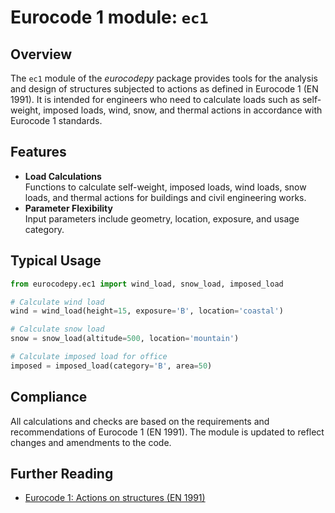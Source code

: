 # Eurocode 1 module: `ec1`

## Overview

The `ec1` module of the *eurocodepy* package provides tools for the analysis and design of structures subjected to actions as defined in Eurocode 1 (EN 1991). It is intended for engineers who need to calculate loads such as self-weight, imposed loads, wind, snow, and thermal actions in accordance with Eurocode 1 standards.

## Features

- **Load Calculations**  
  Functions to calculate self-weight, imposed loads, wind loads, snow loads, and thermal actions for buildings and civil engineering works.
- **Parameter Flexibility**  
  Input parameters include geometry, location, exposure, and usage category.

## Typical Usage

```python
from eurocodepy.ec1 import wind_load, snow_load, imposed_load

# Calculate wind load
wind = wind_load(height=15, exposure='B', location='coastal')

# Calculate snow load
snow = snow_load(altitude=500, location='mountain')

# Calculate imposed load for office
imposed = imposed_load(category='B', area=50)
```

## Compliance

All calculations and checks are based on the requirements and recommendations of Eurocode 1 (EN 1991). The module is updated to reflect changes and amendments to the code.

## Further Reading

- [Eurocode 1: Actions on structures (EN 1991)](https://eurocodes.jrc.ec.europa.eu/EN-Eurocodes/eurocode-1-actions-structures)

